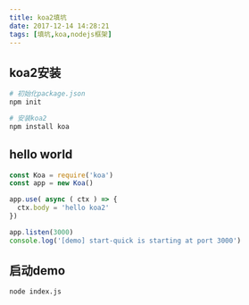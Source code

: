 ```yaml
---
title: koa2填坑
date: 2017-12-14 14:28:21
tags: [填坑,koa,nodejs框架]
---
```


## koa2安装

```python
# 初始化package.json
npm init

# 安装koa2 
npm install koa
```

## hello world

```javascript
const Koa = require('koa')
const app = new Koa()

app.use( async ( ctx ) => {
  ctx.body = 'hello koa2'
})

app.listen(3000)
console.log('[demo] start-quick is starting at port 3000')
```

## 启动demo

```
node index.js
```

